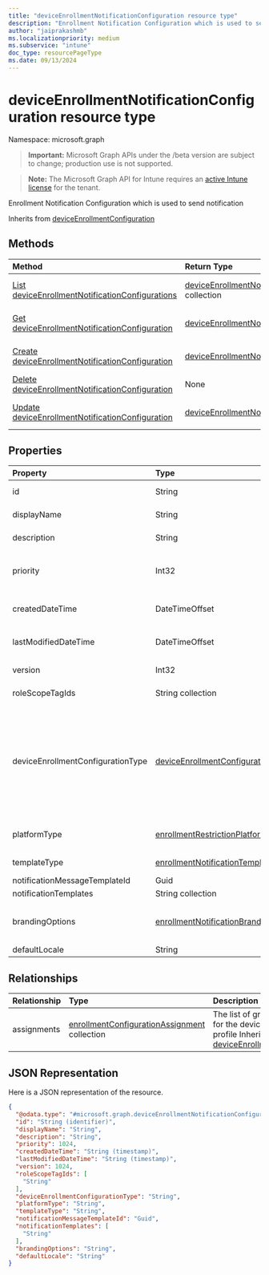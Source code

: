 ```yaml
---
title: "deviceEnrollmentNotificationConfiguration resource type"
description: "Enrollment Notification Configuration which is used to send notification"
author: "jaiprakashmb"
ms.localizationpriority: medium
ms.subservice: "intune"
doc_type: resourcePageType
ms.date: 09/13/2024
---
```


# deviceEnrollmentNotificationConfiguration resource type

Namespace: microsoft.graph

> **Important:** Microsoft Graph APIs under the /beta version are subject to change; production use is not supported.

> **Note:** The Microsoft Graph API for Intune requires an [active Intune license](https://go.microsoft.com/fwlink/?linkid=839381) for the tenant.

Enrollment Notification Configuration which is used to send notification


Inherits from [deviceEnrollmentConfiguration](../resources/intune-shared-deviceenrollmentconfiguration.md)

## Methods
|Method|Return Type|Description|
|:---|:---|:---|
|[List deviceEnrollmentNotificationConfigurations](../api/intune-onboarding-deviceenrollmentnotificationconfiguration-list.md)|[deviceEnrollmentNotificationConfiguration](../resources/intune-onboarding-deviceenrollmentnotificationconfiguration.md) collection|List properties and relationships of the [deviceEnrollmentNotificationConfiguration](../resources/intune-onboarding-deviceenrollmentnotificationconfiguration.md) objects.|
|[Get deviceEnrollmentNotificationConfiguration](../api/intune-onboarding-deviceenrollmentnotificationconfiguration-get.md)|[deviceEnrollmentNotificationConfiguration](../resources/intune-onboarding-deviceenrollmentnotificationconfiguration.md)|Read properties and relationships of the [deviceEnrollmentNotificationConfiguration](../resources/intune-onboarding-deviceenrollmentnotificationconfiguration.md) object.|
|[Create deviceEnrollmentNotificationConfiguration](../api/intune-onboarding-deviceenrollmentnotificationconfiguration-create.md)|[deviceEnrollmentNotificationConfiguration](../resources/intune-onboarding-deviceenrollmentnotificationconfiguration.md)|Create a new [deviceEnrollmentNotificationConfiguration](../resources/intune-onboarding-deviceenrollmentnotificationconfiguration.md) object.|
|[Delete deviceEnrollmentNotificationConfiguration](../api/intune-onboarding-deviceenrollmentnotificationconfiguration-delete.md)|None|Deletes a [deviceEnrollmentNotificationConfiguration](../resources/intune-onboarding-deviceenrollmentnotificationconfiguration.md).|
|[Update deviceEnrollmentNotificationConfiguration](../api/intune-onboarding-deviceenrollmentnotificationconfiguration-update.md)|[deviceEnrollmentNotificationConfiguration](../resources/intune-onboarding-deviceenrollmentnotificationconfiguration.md)|Update the properties of a [deviceEnrollmentNotificationConfiguration](../resources/intune-onboarding-deviceenrollmentnotificationconfiguration.md) object.|

## Properties
|Property|Type|Description|
|:---|:---|:---|
|id|String|Unique Identifier for the account Inherited from [deviceEnrollmentConfiguration](../resources/intune-shared-deviceenrollmentconfiguration.md)|
|displayName|String|The display name of the device enrollment configuration Inherited from [deviceEnrollmentConfiguration](../resources/intune-shared-deviceenrollmentconfiguration.md)|
|description|String|The description of the device enrollment configuration Inherited from [deviceEnrollmentConfiguration](../resources/intune-shared-deviceenrollmentconfiguration.md)|
|priority|Int32|Priority is used when a user exists in multiple groups that are assigned enrollment configuration. Users are subject only to the configuration with the lowest priority value. Inherited from [deviceEnrollmentConfiguration](../resources/intune-shared-deviceenrollmentconfiguration.md)|
|createdDateTime|DateTimeOffset|Created date time in UTC of the device enrollment configuration Inherited from [deviceEnrollmentConfiguration](../resources/intune-shared-deviceenrollmentconfiguration.md)|
|lastModifiedDateTime|DateTimeOffset|Last modified date time in UTC of the device enrollment configuration Inherited from [deviceEnrollmentConfiguration](../resources/intune-shared-deviceenrollmentconfiguration.md)|
|version|Int32|The version of the device enrollment configuration Inherited from [deviceEnrollmentConfiguration](../resources/intune-shared-deviceenrollmentconfiguration.md)|
|roleScopeTagIds|String collection|Optional role scope tags for the enrollment restrictions. Inherited from [deviceEnrollmentConfiguration](../resources/intune-shared-deviceenrollmentconfiguration.md)|
|deviceEnrollmentConfigurationType|[deviceEnrollmentConfigurationType](../resources/intune-onboarding-deviceenrollmentconfigurationtype.md)|Support for Enrollment Configuration Type Inherited from [deviceEnrollmentConfiguration](../resources/intune-shared-deviceenrollmentconfiguration.md). Possible values are: `unknown`, `limit`, `platformRestrictions`, `windowsHelloForBusiness`, `defaultLimit`, `defaultPlatformRestrictions`, `defaultWindowsHelloForBusiness`, `defaultWindows10EnrollmentCompletionPageConfiguration`, `windows10EnrollmentCompletionPageConfiguration`, `deviceComanagementAuthorityConfiguration`, `singlePlatformRestriction`, `unknownFutureValue`, `enrollmentNotificationsConfiguration`.|
|platformType|[enrollmentRestrictionPlatformType](../resources/intune-onboarding-enrollmentrestrictionplatformtype.md)|Platform type of the Enrollment Notification. Possible values are: `allPlatforms`, `ios`, `windows`, `windowsPhone`, `android`, `androidForWork`, `mac`, `linux`, `unknownFutureValue`.|
|templateType|[enrollmentNotificationTemplateType](../resources/intune-onboarding-enrollmentnotificationtemplatetype.md)|Template type of the Enrollment Notification. Possible values are: `email`, `push`, `unknownFutureValue`.|
|notificationMessageTemplateId|Guid|Notification Message Template Id|
|notificationTemplates|String collection|The list of notification data - <TemplateType>_<NotificationMessageTemplateId>|
|brandingOptions|[enrollmentNotificationBrandingOptions](../resources/intune-onboarding-enrollmentnotificationbrandingoptions.md)|Branding Options for the Enrollment Notification. Possible values are: `none`, `includeCompanyLogo`, `includeCompanyName`, `includeContactInformation`, `includeCompanyPortalLink`, `includeDeviceDetails`, `unknownFutureValue`.|
|defaultLocale|String|DefaultLocale for the Enrollment Notification|

## Relationships
|Relationship|Type|Description|
|:---|:---|:---|
|assignments|[enrollmentConfigurationAssignment](../resources/intune-onboarding-enrollmentconfigurationassignment.md) collection|The list of group assignments for the device configuration profile Inherited from [deviceEnrollmentConfiguration](../resources/intune-shared-deviceenrollmentconfiguration.md)|

## JSON Representation
Here is a JSON representation of the resource.
<!-- {
  "blockType": "resource",
  "keyProperty": "id",
  "@odata.type": "microsoft.graph.deviceEnrollmentNotificationConfiguration"
}
-->
``` json
{
  "@odata.type": "#microsoft.graph.deviceEnrollmentNotificationConfiguration",
  "id": "String (identifier)",
  "displayName": "String",
  "description": "String",
  "priority": 1024,
  "createdDateTime": "String (timestamp)",
  "lastModifiedDateTime": "String (timestamp)",
  "version": 1024,
  "roleScopeTagIds": [
    "String"
  ],
  "deviceEnrollmentConfigurationType": "String",
  "platformType": "String",
  "templateType": "String",
  "notificationMessageTemplateId": "Guid",
  "notificationTemplates": [
    "String"
  ],
  "brandingOptions": "String",
  "defaultLocale": "String"
}
```
